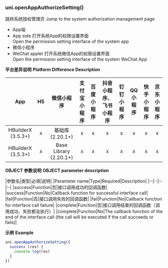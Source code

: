 ### uni.openAppAuthorizeSetting()
跳转系统授权管理页
Jump to the system authorization management page

- App端  
- App side
    打开系统App的权限设置界面  
    Open the permission setting interface of the system app
- 微信小程序  
- WeChat applet
    打开系统微信App的权限设置界面  
    Open the permission setting interface of the system WeChat App

**平台差异说明**
**Platform Difference Description**

|App|H5|微信小程序|支付宝小程序|百度小程序|抖音小程序、飞书小程序|钉钉小程序|QQ小程序|快手小程序|京东小程序|
|:-:|:-:|:-:|:-:|:-:|:-:|:-:|:-:|:-:|:-:|
|HBuilderX (3.5.3+)|x|基础库 (2.20.1+)|x|x|x|x|x|x|x|
|HBuilderX (3.5.3+)|x|Base Library (2.20.1+)|x|x|x|x|x|x|x|



**OBJECT 参数说明**
**OBJECT parameter description**

|参数名|类型|必填|说明|
|Parameter name|Type|Required|Description|
|:-|:-|:-|:-|
|success|Function|否|接口调用成功的回调函数|
|success|Function|No|Callback function for successful interface call|
|fail|Function|否|接口调用失败的回调函数|
|fail|Function|No|Callback function for interface call failure|
|complete|Function|否|接口调用结束的回调函数（调用成功、失败都会执行）|
|complete|Function|No|The callback function of the end of the interface call (the call will be executed if the call succeeds or fails)|

**示例**
**Example**

```javascript
uni.openAppAuthorizeSetting({
  success (res) {
    console.log(res)
  }
})
```
